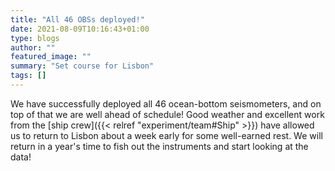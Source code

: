 ```yaml
---
title: "All 46 OBSs deployed!"
date: 2021-08-09T10:16:43+01:00
type: blogs
author: ""
featured_image: ""
summary: "Set course for Lisbon"
tags: []
---
```


We have successfully deployed all 46 ocean-bottom seismometers, and on top of that we are well ahead of schedule! Good weather and excellent work from the [ship crew]({{< relref "experiment/team#Ship" >}}) have allowed us to return to Lisbon about a week early for some well-earned rest.  We will return in a year's time to fish out the instruments and start looking at the data!
